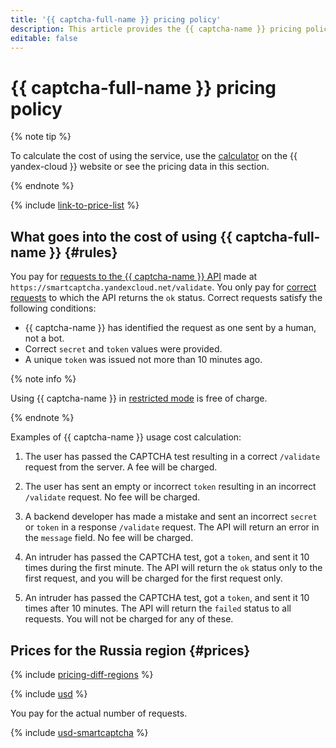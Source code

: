 ```yaml
---
title: '{{ captcha-full-name }} pricing policy'
description: This article provides the {{ captcha-name }} pricing policy.
editable: false
---
```


# {{ captcha-full-name }} pricing policy



{% note tip %}




To calculate the cost of using the service, use the [calculator](https://yandex.cloud/en/prices?state=064c7fd1932b#calculator) on the {{ yandex-cloud }} website or see the pricing data in this section.


{% endnote %}

{% include [link-to-price-list](../_includes/pricing/link-to-price-list.md) %}

## What goes into the cost of using {{ captcha-full-name }} {#rules}

You pay for [requests to the {{ captcha-name }} API](./quickstart.md#check-answer) made at `https://smartcaptcha.yandexcloud.net/validate`. You only pay for [correct requests](concepts/validation.md#service-response) to which the API returns the `ok` status. Correct requests satisfy the following conditions:

* {{ captcha-name }} has identified the request as one sent by a human, not a bot.
* Correct `secret` and `token` values were provided.
* A unique `token` was issued not more than 10 minutes ago.

{% note info %}

Using {{ captcha-name }} in [restricted mode](concepts/restricted-mode) is free of charge.

{% endnote %}

Examples of {{ captcha-name }} usage cost calculation:

1. The user has passed the CAPTCHA test resulting in a correct `/validate` request from the server. A fee will be charged.

1. The user has sent an empty or incorrect `token` resulting in an incorrect `/validate` request. No fee will be charged.

1. A backend developer has made a mistake and sent an incorrect `secret` or `token` in a response `/validate` request. The API will return an error in the `message` field. No fee will be charged.

1. An intruder has passed the CAPTCHA test, got a `token`, and sent it 10 times during the first minute. The API will return the `ok` status only to the first request, and you will be charged for the first request only.

1. An intruder has passed the CAPTCHA test, got a `token`, and sent it 10 times after 10 minutes. The API will return the `failed` status to all requests. You will not be charged for any of these.

## Prices for the Russia region {#prices}

{% include [pricing-diff-regions](../_includes/pricing-diff-regions.md) %}



{% include [usd](../_pricing/smartcaptcha/usd.md) %}

You pay for the actual number of requests.

{% include [usd-smartcaptcha](../_pricing_examples/smartcaptcha/usd-smartcaptcha.md) %}


